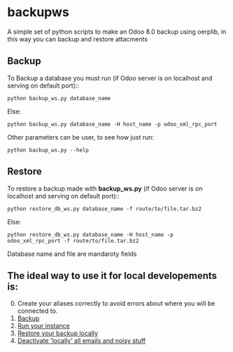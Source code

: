 backupws
========

A simple set of python scripts to make an Odoo 8.0 backup using oerplib, in this way you can backup and restore attacments

## Backup

To Backup a database you must run (if Odoo server is on localhost and serving on default port)::

    python backup_ws.py database_name

Else:

    python backup_ws.py database_name -H host_name -p odoo_xml_rpc_port

Other parameters can be user, to see how just run:

    python backup_ws.py --help

## Restore

To restore a backup made with **backup_ws.py** (if Odoo server is on localhost and serving on default port)::
    
    python restore_db_ws.py database_name -f route/to/file.tar.bz2

Else:

    python restore_db_ws.py database_name -H host_name -p odoo_xml_rpc_port -f route/to/file.tar.bz2

Database name and file are mandaroty fields

The ideal way to use it for local developements is:
---

0. Create your aliases correctly to avoid errors about where you will be connected to.
1. [Backup](https://github.com/ruiztulio/backupws/blob/develop/backup_db_ws.py)
2. [Run your instance](https://github.com/ruiztulio/backupws/blob/develop/backup_db_ws.py)
3. [Restore your backup locally](https://github.com/ruiztulio/backupws/blob/develop/restore_db_ws.py)
4. [Deactivate 'locally' all emails and noisy stuff](https://github.com/ruiztulio/backupws/blob/master/deactivate_ws.py)

